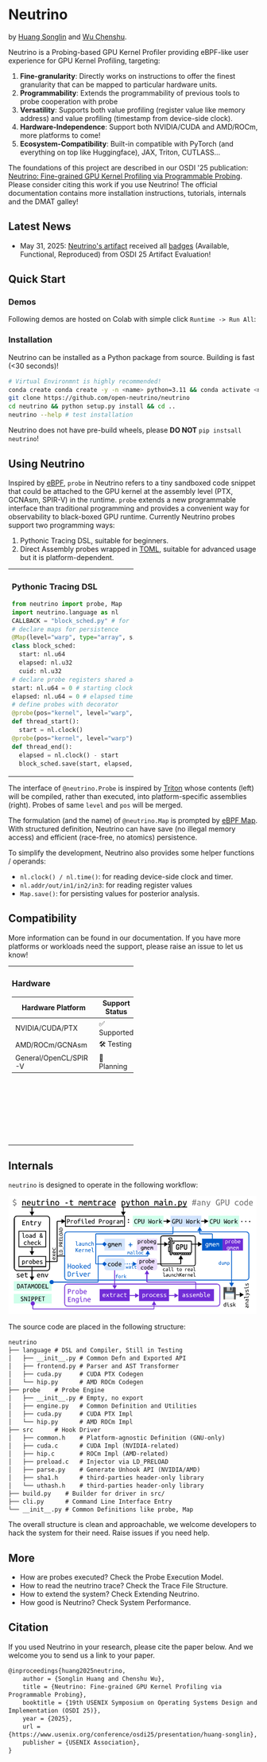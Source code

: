 # Neutrino

by [Huang Songlin](https://huangs0.github.io) and [Wu Chenshu](https://cswu.me).

Neutrino is a Probing-based GPU Kernel Profiler providing eBPF-like user experience for GPU Kernel Profiling, targeting:

1. **Fine-granularity**: Directly works on instructions to offer the finest granularity that can be mapped to particular hardware units.
2. **Programmability**: Extends the programmability of previous tools to probe cooperation with probe
3. **Versatility**: Supports both value profiling (register value like memory address) and value profiling (timestamp from device-side clock).
4. **Hardware-Independence**: Support both NVIDIA/CUDA and AMD/ROCm, more platforms to come!
5. **Ecosystem-Compatibility**: Built-in compatible with PyTorch (and everything on top like Huggingface), JAX, Triton, CUTLASS...

The foundations of this project are described in our OSDI '25 publication: [Neutrino: Fine-grained GPU Kernel Profiling via Programmable Probing](https://www.usenix.org/conference/osdi25/presentation/huang-songlin). Please consider citing this work if you use Neutrino!
The official documentation contains more installation instructions, tutorials, internals and the DMAT galley!

## Latest News
* May 31, 2025: [Neutrino's artifact](https://github.com/open-neutrino/neutrino/tree/artifact) received all [badges](https://sysartifacts.github.io/osdi2024/badges) (Available, Functional, Reproduced) from OSDI 25 Artifact Evaluation!

## Quick Start

### Demos

Following demos are hosted on Colab with simple click `Runtime -> Run All`:

### Installation

Neutrino can be installed as a Python package from source. Building is fast (<30 seconds)!

```bash
# Virtual Environmnt is highly recommended!
conda create conda create -y -n <name> python=3.11 && conda activate <name>
git clone https://github.com/open-neutrino/neutrino
cd neutrino && python setup.py install && cd ..
neutrino --help # test installation
```

Neutrino does not have pre-build wheels, please **DO NOT** `pip instsall neutrino`!

## Using Neutrino

Inspired by [eBPF](https://ebpf.io/what-is-ebpf/), `probe` in Neutrino refers to a tiny sandboxed code snippet that could be attached to the GPU kernel at the assembly level (PTX, GCNAsm, SPIR-V) in the runtime. 
`probe` extends a new programmable interface than traditional programming and provides a convenient way for observability to black-boxed GPU runtime.
Currently Neutrino probes support two programming ways:
1. Pythonic Tracing DSL, suitable for beginners.
2. Direct Assembly probes wrapped in [TOML](https://toml.io/en/), suitable for advanced usage but it is platform-dependent.

<table style="width:50%">
<tr>
<td valign="top">

### Pythonic Tracing DSL
```python
from neutrino import probe, Map
import neutrino.language as nl
CALLBACK = "block_sched.py" # for trace analysis
# declare maps for persistence
@Map(level="warp", type="array", size=16, cap=1)
class block_sched:
  start: nl.u64
  elapsed: nl.u32
  cuid: nl.u32
# declare probe registers shared across probes
start: nl.u64 = 0 # starting clock
elapsed: nl.u64 = 0 # elapsed time, initialized to 0
# define probes with decorator
@probe(pos="kernel", level="warp", before=True)
def thread_start():
  start = nl.clock()
@probe(pos="kernel", level="warp")
def thread_end():
  elapsed = nl.clock() - start
  block_sched.save(start, elapsed, nl.cuid())
```

</td>
<td valign="top">

### Direct Assembly wrapped in TOML
```toml
# CUDA PTX Assembly Example
callback="block_sched.py"
[ map.block_sched ]
type = "array"
level = "warp"
size = "16"
cap = "1"
[ probe.thread_start_thread_end ]
position = "kernel"
level = "warp"
register = {"u32": 2, "u64": 3}
before = """.reg .b64 %PD<3>;
.reg .b32 %P<2>;
mov.u64 %PD0, %clock64;"""
after = """mov.u64 %PD1, %clock64;
sub.u64 %PD1, %PD1, %PD0;
cvt.u32.u64 %P1, %PD1;
mov.u32 %P2, %smid;
SAVE [ block_sched ] {%PD0, %P1, %P2};"""
```

</td>
</tr>
</table>

The interface of `@neutrino.Probe` is inspired by [Triton](https://triton-lang.org/main/index.html) whose contents (left) will be compiled, rather than executed, into platform-specific assemblies (right). 
Probes of same `level` and `pos` will be merged.

The formulation (and the name) of `@neutrino.Map` is prompted by [eBPF Map](https://docs.ebpf.io/linux/concepts/maps/). With structured definition, Neutrino can have save (no illegal memory access) and efficient (race-free, no atomics) persistence. 

To simplify the development, Neutrino also provides some helper functions / operands:
* `nl.clock() / nl.time()`: for reading device-side clock and timer.
* `nl.addr/out/in1/in2/in3`: for reading register values
* `Map.save()`: for persisting values for posterior analysis.

## Compatibility

More information can be found in our documentation. If you have more platforms or workloads need the support, please raise an issue to let us know!

<table style="width:50%">
<tr>
<td valign="top">

### Hardware


| Hardware Platform	| Support Status |
| --- | --- |
| NVIDIA/CUDA/PTX	| ✅ Supported | 
| AMD/ROCm/GCNAsm |	🛠️ Testing |
| General/OpenCL/SPIR-V	| 🚀 Planning |

</td>
<td valign="top">

### Software

| Software Framework | Status | 
| --- | --- |
| cuBLAS/cuFFT/cuSparse...	| ❌ (no plan for supporting) |
| CUTLASS	| ✅ (with macro in building) |
| PyTorch family (torchvision...) | ✅ (with custom build) |
| JAX	| ✅ (with envariable in runtime) | 
| Triton	| ✅ |

</td>
</tr>
</table>

## Internals

`neutrino` is designed to operate in the following workflow:

<img src="assets/workflow.png" alt="workflow" width="500"/>

The source code are placed in the following structure:

```
neutrino
├── language # DSL and Compiler, Still in Testing
│   ├── __init__.py # Common Defn and Exported API
│   ├── frontend.py # Parser and AST Transformer
│   ├── cuda.py     # CUDA PTX Codegen
│   └── hip.py      # AMD ROCm Codegen
├── probe    # Probe Engine
│   ├── __init__.py # Empty, no export
│   ├── engine.py   # Common Definition and Utilities
│   ├── cuda.py     # CUDA PTX Impl
│   └── hip.py      # AMD ROCm Impl
├── src      # Hook Driver
│   ├── common.h    # Platform-agnostic Definition (GNU-only)
│   ├── cuda.c      # CUDA Impl (NVIDIA-related)
│   ├── hip.c       # ROCm Impl (AMD-related)
│   ├── preload.c   # Injector via LD_PRELOAD
│   ├── parse.py    # Generate Unhook API (NVIDIA/AMD)
│   ├── sha1.h      # third-parties header-only library
│   └── uthash.h    # third-parties header-only library
├── build.py    # Builder for driver in src/
├── cli.py      # Command Line Interface Entry
└── __init__.py # Common Definitions like probe, Map
```

The overall structure is clean and approachable, we welcome developers to hack the system for their need. Raise issues if you need help.

## More 

* How are probes executed? Check the Probe Execution Model.
* How to read the neutrino trace? Check the Trace File Structure.
* How to extend the system? Check Extending Neutrino.
* How good is Neutrino? Check System Performance.

## Citation
If you used Neutrino in your research, please cite the paper below. And we welcome you to send us a link to your paper. 
```
@inproceedings{huang2025neutrino,
    author = {Songlin Huang and Chenshu Wu},
    title = {Neutrino: Fine-grained GPU Kernel Profiling via Programmable Probing},
    booktitle = {19th USENIX Symposium on Operating Systems Design and Implementation (OSDI 25)},
    year = {2025},
    url = {https://www.usenix.org/conference/osdi25/presentation/huang-songlin},
    publisher = {USENIX Association},
}
```